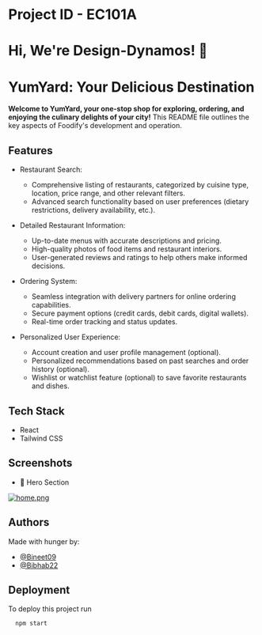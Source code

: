 # Project ID - EC101A

<!-- # Hacking Guide for yumYard 😎

## .yumYard 🤞

It is a Food Delivery App made with React Js 😊


## How to setup it on your device ?? 🤔

### 🤞 Step 1

Click on Fork and rename it as

#### TeamName_ProjectID
### 🤞 Step 2 
Copy the https link from Code Section

#### Open Command Prompt and type

```http
  cd desktop
  git clone <https link>
```
Now the project is on your desktop now open it with your code editor
### 🤞 step 3
open terminal on the project and type 
```http
  cd yumYard
  npm i
  npm start
```
now you are got to go for hacking !!


## 😒 What You are  able to change? 
1. Given Colors
2. Logo
3. Landing page Image
4. Landing Text Design
5. Make it a single page on scroll or multipage as you wish




## 👌 Ask your doubt on Discord

[Click Here](https://discord.com/invite/8qJBt5pby5)  👈👈 -->


# Hi, We're Design-Dynamos! 👋


# YumYard: Your Delicious Destination

**Welcome to YumYard, your one-stop shop for exploring, ordering, and enjoying the culinary delights of your city!** This README file outlines the key aspects of Foodify's development and operation.


## Features

- Restaurant Search:
    - Comprehensive listing of restaurants, categorized by cuisine type, location, price range, and other relevant filters.
    - Advanced search functionality based on user preferences (dietary restrictions, delivery availability, etc.).
- Detailed Restaurant Information:
    - Up-to-date menus with accurate descriptions and pricing.
    - High-quality photos of food items and restaurant interiors.
    - User-generated reviews and ratings to help others make informed decisions.
- Ordering System:
    - Seamless integration with delivery partners for online ordering capabilities.
    - Secure payment options (credit cards, debit cards, digital wallets).
    - Real-time order tracking and status updates.

- Personalized User Experience:
    - Account creation and user profile management (optional).
    - Personalized recommendations based on past searches and order history (optional).
    - Wishlist or watchlist feature (optional) to save favorite restaurants and dishes.


## Tech Stack

- React
- Tailwind CSS

## Screenshots
- 🚀 Hero Section

[![home.png](https://i.postimg.cc/7Gcnvs7j/home.png)](https://postimg.cc/7Gcnvs7j)

## Authors
Made with hunger by:
- [@Bineet09](https://github.com/Bineet09)
- [@Bibhab22](https://github.com/Bibhab22)



## Deployment

To deploy this project run

```bash
  npm start
```


